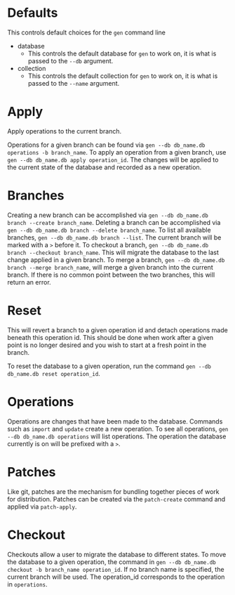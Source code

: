 # Defaults

This controls default choices for the `gen` command line

- database
  - This controls the default database for `gen` to work on, it is what is passed to the `--db` argument. 
- collection
  - This controls the default collection for `gen` to work on, it is what is passed to the `--name` argument.

# Apply

Apply operations to the current branch.

Operations for a given branch can be found via `gen --db db_name.db operations -b branch_name`. To apply an operation
from a given branch, use `gen --db db_name.db apply operation_id`. The changes will be applied to the current state of
the database and recorded as a new operation.

# Branches

Creating a new branch can be accomplished via `gen --db db_name.db branch --create branch_name`.
Deleting a branch can be accomplished via `gen --db db_name.db branch --delete branch_name`.
To list all available branches, `gen --db db_name.db branch --list`. The current branch will be marked with a `>` before it.
To checkout a branch, `gen --db db_name.db branch --checkout branch_name`. This will migrate the database to the last change
applied in a given branch.
To merge a branch, `gen --db db_name.db branch --merge branch_name`, will merge a given branch into the current branch. If there
is no common point between the two branches, this will return an error.

# Reset

This will revert a branch to a given operation id and detach operations made beneath this operation id. This should be
done when work after a given point is no longer desired and you wish to start at a fresh point in the branch.

To reset the database to a given operation, run the command `gen --db db_name.db reset operation_id`.

# Operations

Operations are changes that have been made to the database. Commands such as `import` and `update` create a new operation.
To see all operations, `gen --db db_name.db operations` will list operations. The operation the database currently is on
will be prefixed with a `>`.

# Patches

Like git, patches are the mechanism for bundling together pieces of work for distribution. Patches can be created via
the `patch-create` command and applied via `patch-apply`.

# Checkout

Checkouts allow a user to migrate the database to different states. To move the database to a given operation, the
command in `gen --db db_name.db checkout -b branch_name operation_id`. If no branch name is specified, the current
branch will be used. The operation_id corresponds to the operation in `operations`.